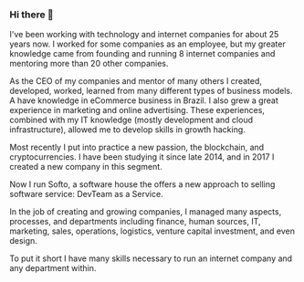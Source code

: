 ### Hi there 👋

I've been working with technology and internet companies for about 25 years now. I worked for some companies as an employee, but my greater knowledge came from founding and running 8 internet companies and mentoring more than 20 other companies.

As the CEO of my companies and mentor of many others I created, developed, worked, learned from many different types of business models. A have knowledge in eCommerce business in Brazil. I also grew a great experience in marketing and online advertising. These experiences, combined with my IT knowledge (mostly development and cloud infrastructure), allowed me to develop skills in growth hacking.

Most recently I put into practice a new passion, the blockchain, and cryptocurrencies. I have been studying it since late 2014, and in 2017 I created a new company in this segment.

Now I run Softo, a software house the offers a new approach to selling software service: DevTeam as a Service.

In the job of creating and growing companies, I managed many aspects, processes, and departments including finance, human sources, IT, marketing, sales, operations, logistics, venture capital investment, and even design.

To put it short I have many skills necessary to run an internet company and any department within.

<!--
**fseixas/fseixas** is a ✨ _special_ ✨ repository because its `README.md` (this file) appears on your GitHub profile.

Here are some ideas to get you started:

- 🔭 I’m currently working on ...
- 🌱 I’m currently learning ...
- 👯 I’m looking to collaborate on ...
- 🤔 I’m looking for help with ...
- 💬 Ask me about ...
- 📫 How to reach me: ...
- 😄 Pronouns: ...
- ⚡ Fun fact: ...
-->
